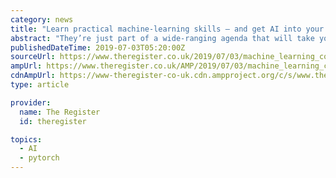 ```yaml
---
category: news
title: "Learn practical machine-learning skills – and get AI into your real-world products and projects"
abstract: "They’re just part of a wide-ranging agenda that will take you from the fundamental building blocks of machine learning, AI, and analytics, through key tools and frameworks such as TensorFlow and PyTorch, and into their application to real world problems ..."
publishedDateTime: 2019-07-03T05:20:00Z
sourceUrl: https://www.theregister.co.uk/2019/07/03/machine_learning_conference_mcubed/
ampUrl: https://www.theregister.co.uk/AMP/2019/07/03/machine_learning_conference_mcubed/
cdnAmpUrl: https://www-theregister-co-uk.cdn.ampproject.org/c/s/www.theregister.co.uk/AMP/2019/07/03/machine_learning_conference_mcubed/
type: article

provider:
  name: The Register
  id: theregister

topics:
  - AI
  - pytorch
---
```

